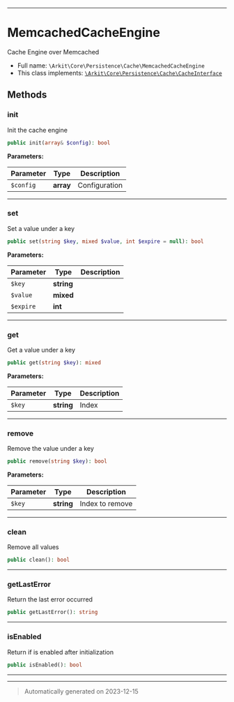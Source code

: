 ***

# MemcachedCacheEngine

Cache Engine over Memcached



* Full name: `\Arkit\Core\Persistence\Cache\MemcachedCacheEngine`
* This class implements:
[`\Arkit\Core\Persistence\Cache\CacheInterface`](./CacheInterface.md)




## Methods


### init

Init the cache engine

```php
public init(array& $config): bool
```








**Parameters:**

| Parameter | Type | Description |
|-----------|------|-------------|
| `$config` | **array** | Configuration |





***

### set

Set a value under a key

```php
public set(string $key, mixed $value, int $expire = null): bool
```








**Parameters:**

| Parameter | Type | Description |
|-----------|------|-------------|
| `$key` | **string** |  |
| `$value` | **mixed** |  |
| `$expire` | **int** |  |





***

### get

Get a value under a key

```php
public get(string $key): mixed
```








**Parameters:**

| Parameter | Type | Description |
|-----------|------|-------------|
| `$key` | **string** | Index |





***

### remove

Remove the value under a key

```php
public remove(string $key): bool
```








**Parameters:**

| Parameter | Type | Description |
|-----------|------|-------------|
| `$key` | **string** | Index to remove |





***

### clean

Remove all values

```php
public clean(): bool
```












***

### getLastError

Return the last error occurred

```php
public getLastError(): string
```












***

### isEnabled

Return if is enabled after initialization

```php
public isEnabled(): bool
```












***


***
> Automatically generated on 2023-12-15

